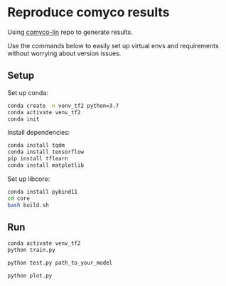 # Reproduce comyco results

Using [comyco-lin](https://github.com/godka/comyco-lin) repo to generate results. 

Use the commands below to easily set up virtual envs and requirements without worrying about version issues.

## Setup

Set up conda:

```bash
conda create -n venv_tf2 python=3.7
conda activate venv_tf2
conda init
```

Install dependencies:

```bash
conda install tqdm
conda install tensorflow
pip install tflearn
conda install matplotlib
```

Set up libcore:

```bash
conda install pybind11
cd core
bash build.sh
```

## Run

```bash
conda activate venv_tf2
python train.py
```

```bash
python test.py path_to_your_model
```

```bash
python plot.py
```
